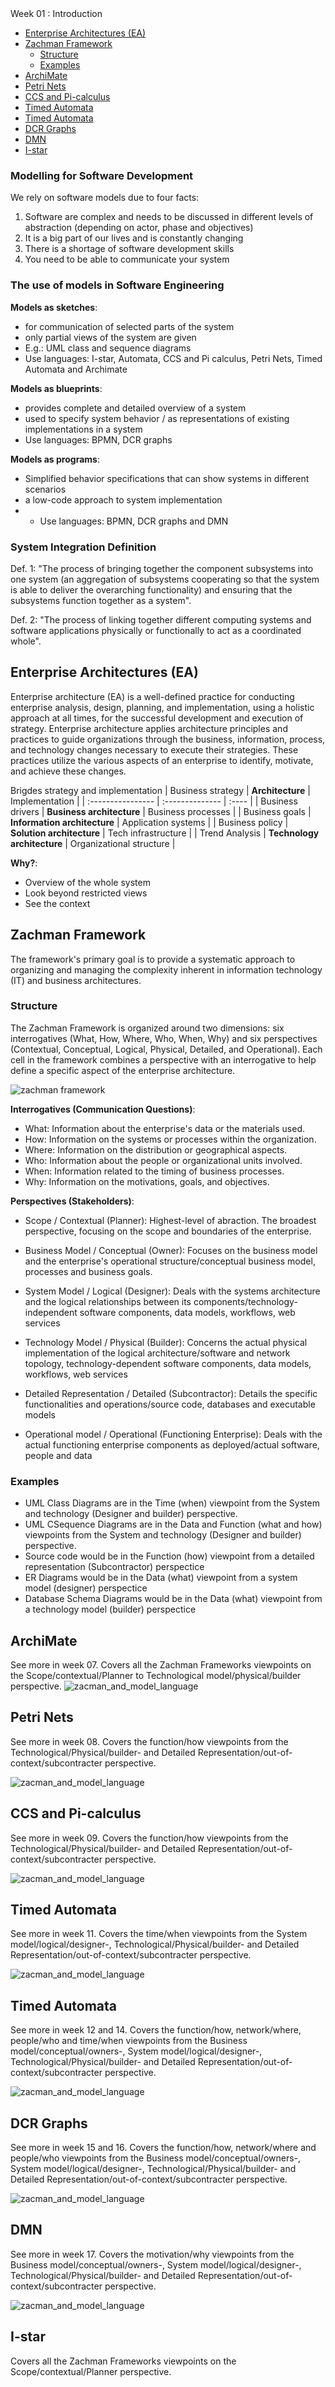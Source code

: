 <link href="./../styles.css" rel="stylesheet"></link>
Week 01 : Introduction

- [Enterprise Architectures (EA)](#enterprise-architectures-ea)
- [Zachman Framework](#zachman-framework)
  - [Structure](#structure)
  - [Examples](#examples)
- [ArchiMate](#archimate)
- [Petri Nets](#petri-nets)
- [CCS and Pi-calculus](#ccs-and-pi-calculus)
- [Timed Automata](#timed-automata)
- [Timed Automata](#timed-automata-1)
- [DCR Graphs](#dcr-graphs)
- [DMN](#dmn)
- [I-star](#i-star)


### Modelling for Software Development
We rely on software models due to four facts:
1. Software are complex and needs to be discussed in different levels of abstraction (depending on actor, phase and objectives)
2. It is a big part of our lives and is constantly changing
3. There is a shortage of software development skills
4. You need to be able to communicate your system

### The use of models in Software Engineering
**Models as sketches**: 
- for communication of selected parts of the system
- only partial views of the system are given
- E.g.: UML class and sequence diagrams
- Use languages: I-star, Automata, CCS and Pi calculus, Petri Nets, Timed Automata and Archimate

**Models as blueprints**: 
- provides complete and detailed overview of a system 
- used to specify system behavior / as representations of existing
implementations in a system
- Use languages: BPMN, DCR graphs

**Models as programs**: 
- Simplified behavior specifications that can show systems in different scenarios
- a low-code approach to system implementation
- - Use languages: BPMN, DCR graphs and DMN

### System Integration Definition
Def. 1: "The process of bringing together the component subsystems into one system (an aggregation of subsystems cooperating so that the system is able to deliver the overarching functionality) and ensuring that the subsystems function together as a system".

Def. 2: "The process of linking together different computing systems and software applications physically or functionally to act as a coordinated whole".

## Enterprise Architectures (EA)
Enterprise architecture (EA) is a well-defined practice for conducting enterprise analysis, design, planning, and implementation, using a holistic approach at all times, for the successful development and execution of strategy. Enterprise architecture applies architecture principles and practices to guide organizations through the business, information, process, and technology changes necessary to execute their strategies. These practices utilize the various aspects of an enterprise to identify, motivate, and achieve these changes.

Brigdes strategy and implementation
| Business strategy | **Architecture**              | Implementation |
| :---------------- | :--------------               | :---- |
| Business drivers  | **Business architecture**     | Business processes |
| Business goals    | **Information architecture**  | Application systems |
| Business policy   | **Solution architecture**     | Tech infrastructure |
| Trend Analysis    | **Technology architecture**   | Organizational structure |

**Why?**:
- Overview of the whole system
- Look beyond restricted views
- See the context

## Zachman Framework
The framework's primary goal is to provide a systematic approach to organizing and managing the complexity inherent in information technology (IT) and business architectures.

### Structure
The Zachman Framework is organized around two dimensions: six interrogatives (What, How, Where, Who, When, Why) and six perspectives (Contextual, Conceptual, Logical, Physical, Detailed, and Operational). Each cell in the framework combines a perspective with an interrogative to help define a specific aspect of the enterprise architecture.

![zachman framework](./images/zachman_framework.jpg)

**Interrogatives (Communication Questions)**:
* What: Information about the enterprise's data or the materials used.
* How: Information on the systems or processes within the organization.
* Where: Information on the distribution or geographical aspects.
* Who: Information about the people or organizational units involved.
* When: Information related to the timing of business processes.
* Why: Information on the motivations, goals, and objectives.

**Perspectives (Stakeholders)**:
* Scope / Contextual (Planner): Highest-level of abraction. The broadest perspective, focusing on the scope and boundaries of the enterprise.

* Business Model / Conceptual (Owner): Focuses on the business model and the enterprise's operational structure/conceptual business model, processes and business goals.

* System Model / Logical (Designer): Deals with the systems architecture and the logical relationships between its components/technology-independent software components, data models, workflows, web services

* Technology Model / Physical (Builder): Concerns the actual physical implementation of the logical architecture/software and network topology, technology-dependent software components, data models, workflows, web services

* Detailed Representation / Detailed (Subcontractor): Details the specific functionalities and operations/source code, databases and executable models

* Operational model / Operational (Functioning Enterprise): Deals with the actual functioning enterprise components as deployed/actual software, people and data

### Examples 
- UML Class Diagrams are in the Time (when) viewpoint from the System and technology (Designer and builder) perspective.
- UML CSequence Diagrams are in the Data and Function (what and how) viewpoints from the System and technology (Designer and builder) perspective.
- Source code would be in the Function (how) viewpoint from a detailed representation (Subcontractor) perspectice
- ER Diagrams would be in the Data (what) viewpoint from a system model (designer) perspectice
- Database Schema Diagrams would be in the Data (what) viewpoint from a technology model (builder) perspectice

## ArchiMate 
See more in week 07.
Covers all the Zachman Frameworks viewpoints on the Scope/contextual/Planner to Technological model/physical/builder perspective.
![zacman_and_model_language](./images/zachman_archimate.png)

<div class="clearfloat"></div> <!-- Clear the float -->

## Petri Nets
See more in week 08.
Covers the function/how viewpoints from the Technological/Physical/builder- and Detailed Representation/out-of-context/subcontracter perspective.

![zacman_and_model_language](./images/zachman_petri_nets.png)

<div class="clearfloat"></div> <!-- Clear the float -->

## CCS and Pi-calculus
See more in week 09.
Covers the function/how viewpoints from the Technological/Physical/builder- and Detailed Representation/out-of-context/subcontracter perspective.

![zacman_and_model_language](./images/zachman_ccs_and_pi-calculus.png)

<div class="clearfloat"></div> <!-- Clear the float -->

## Timed Automata 
See more in week 11.
Covers the time/when viewpoints from the System model/logical/designer-, Technological/Physical/builder- and Detailed Representation/out-of-context/subcontracter perspective.

![zacman_and_model_language](./images/zachman_timed_automata.png)

<div class="clearfloat"></div> <!-- Clear the float -->

## Timed Automata 
See more in week 12 and 14.
Covers the function/how, network/where, people/who and time/when viewpoints from the Business model/conceptual/owners-, System model/logical/designer-, Technological/Physical/builder- and Detailed Representation/out-of-context/subcontracter perspective.

![zacman_and_model_language](./images/zachman_bpmn.png)

<div class="clearfloat"></div> <!-- Clear the float -->

## DCR Graphs
See more in week 15 and 16.
Covers the function/how, network/where and people/who viewpoints from the Business model/conceptual/owners-, System model/logical/designer-, Technological/Physical/builder- and Detailed Representation/out-of-context/subcontracter perspective.

![zacman_and_model_language](./images/zachman_dcr.png)

<div class="clearfloat"></div> <!-- Clear the float -->

## DMN
See more in week 17.
Covers the motivation/why viewpoints from the Business model/conceptual/owners-, System model/logical/designer-, Technological/Physical/builder- and Detailed Representation/out-of-context/subcontracter perspective.

![zacman_and_model_language](./images/zachman_dmn.png)

<div class="clearfloat"></div> <!-- Clear the float -->

## I-star
Covers all the Zachman Frameworks viewpoints on the Scope/contextual/Planner perspective.

